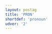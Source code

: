 ```yaml
---
layout: postag
title: 'PRON'
shortdef: 'pronoun'
udver: '2'
---
```

<!-- Interlanguage links updated Pá kvě 14 11:08:23 CEST 2021 -->
